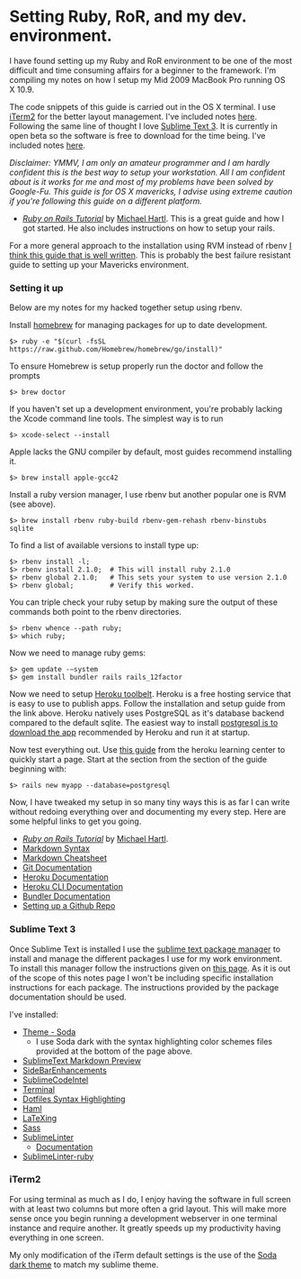 # Setting Ruby, RoR, and my dev. environment.

I have found setting up my Ruby and RoR environment to be one of the most difficult and time consuming affairs for a beginner to the framework. I'm compiling my notes on how I setup my Mid 2009 MacBook Pro running OS X 10.9.

The code snippets of this guide is carried out in the OS X terminal. I use [iTerm2](iterm2.com) for the better layout management. I've included notes [here](#iterm). Following the same line of thought I love [Sublime Text 3](http://www.sublimetext.com/3). It is currently in open beta so the software is free to download for the time being. I've included notes [here](#sublime).

_Disclaimer: YMMV, I am only an amateur programmer and I am hardly confident this is the best way to setup your workstation. All I am confident about is it works for me and most of my problems have been solved by Google-Fu. This guide is for OS X mavericks, I advise using extreme caution if you're following this guide on a different platform._

+ [*Ruby on Rails Tutorial*](http://railstutorial.org/) by [Michael Hartl](http://michaelhartl.com/). This is a great guide and how I got started. He also includes instructions on how to setup your rails.

For a more general approach to the installation using RVM instead of rbenv [I think this guide that is well written](http://railsapps.github.io/installrubyonrails-mac.html). This is probably the best failure resistant guide to setting up your Mavericks environment.

<a name="envsetup"></a>

### Setting it up

Below are my notes for my hacked together setup using rbenv.

Install [homebrew](http://brew.sh/) for managing packages for up to date development.

~~~ shell
$> ruby -e "$(curl -fsSL https://raw.github.com/Homebrew/homebrew/go/install)"
~~~

To ensure Homebrew is setup properly run the doctor and follow the prompts

~~~ shell
$> brew doctor
~~~

If you haven't set up a development environment, you're probably lacking the Xcode command line tools. The simplest way is to run

~~~ shell
$> xcode-select --install
~~~

Apple lacks the GNU compiler by default, most guides recommend installing it.

~~~ shell
$> brew install apple-gcc42
~~~

Install a ruby version manager, I use rbenv but another popular one is RVM (see above).

~~~ shell
$> brew install rbenv ruby-build rbenv-gem-rehash rbenv-binstubs sqlite
~~~

To find a list of available versions to install type up:

~~~ shell
$> rbenv install -l;
$> rbenv install 2.1.0;  # This will install ruby 2.1.0
$> rbenv global 2.1.0;   # This sets your system to use version 2.1.0
$> rbenv global;         # Verify this worked.
~~~

You can triple check your ruby setup by making sure the output of these commands both point to the rbenv directories.

~~~ shell
$> rbenv whence --path ruby;
$> which ruby;
~~~

Now we need to manage ruby gems:

~~~ shell
$> gem update -—system
$> gem install bundler rails rails_12factor
~~~

Now we need to setup [Heroku toolbelt](https://toolbelt.heroku.com/). Heroku is a free hosting service that is easy to use to publish apps. Follow the installation and setup guide from the link above. Heroku natively uses PostgreSQL as it's database backend compared to the default sqlite. The easiest way to install [postgresql is to download the app](http://postgresapp.com/) recommended by Heroku and run it at startup.

Now test everything out. Use [this guide](https://devcenter.heroku.com/articles/getting-started-with-rails4) from the heroku learning center to quickly start a page. Start at the section from the section of the guide beginning with:

~~~ shell
$> rails new myapp --database=postgresql
~~~

Now, I have tweaked my setup in so many tiny ways this is as far I can write without redoing everything over and documenting my every step. Here are some helpful links to get you going.

+ [*Ruby on Rails Tutorial*](http://railstutorial.org/) by [Michael Hartl](http://michaelhartl.com/).
+ [Markdown Syntax](http://daringfireball.net/projects/markdown/syntax)
+ [Markdown Cheatsheet](https://github.com/adam-p/markdown-here/wiki/Markdown-Cheatsheet)
+ [Git Documentation](http://gitref.org/)
+ [Heroku Documentation](https://devcenter.heroku.com/)
+ [Heroku CLI Documentation](https://devcenter.heroku.com/articles/heroku-command)
+ [Bundler Documentation](http://bundler.io/)
+ [Setting up a Github Repo](https://help.github.com/articles/create-a-repo)


<a name="sublime"></a>

### Sublime Text 3

Once Sublime Text is installed I use the [sublime text package manager](https://sublime.wbond.net/) to install and manage the different packages I use for my work environment. To install this manager follow the instructions given on [this page](https://sublime.wbond.net/installation). As it is out of the scope of this notes page I won't be including specific installation instructions for each package. The instructions provided by the package documentation should be used.

I've installed:

+ [Theme - Soda](https://sublime.wbond.net/packages/Theme%20-%20Soda)
  + I use Soda dark with the syntax highlighting color schemes files provided at the bottom of the page above.
+ [SublimeText Markdown Preview](https://github.com/revolunet/sublimetext-markdown-preview)
+ [SideBarEnhancements](https://sublime.wbond.net/packages/SideBarEnhancements)
+ [SublimeCodeIntel](https://sublime.wbond.net/packages/SublimeCodeIntel)
+ [Terminal](http://wbond.net/sublime_packages/terminal)
+ [Dotfiles Syntax Highlighting](https://sublime.wbond.net/packages/Dotfiles%20Syntax%20Highlighting)
+ [Haml](https://sublime.wbond.net/packages/Haml)
+ [LaTeXing](https://sublime.wbond.net/packages/LaTeXing)
+ [Sass](https://sublime.wbond.net/packages/Sass) 
+ [SublimeLinter](https://sublime.wbond.net/packages/SublimeLinter)
  + [Documentation](http://sublimelinter.readthedocs.org/en/latest/index.html)
+ [SublimeLinter-ruby](https://github.com/SublimeLinter/SublimeLinter-ruby)

<a name="iterm"></a>

### iTerm2

For using terminal as much as I do, I enjoy having the software in full screen with at least two columns but more often a grid layout. This will make more sense once you begin running a development webserver in one terminal instance and require another. It greatly speeds up my productivity having everything in one screen. 

My only modification of the iTerm default settings is the use of the [Soda dark theme](https://github.com/deepsweet/Monokai-Soda-iTerm) to match my sublime theme.
